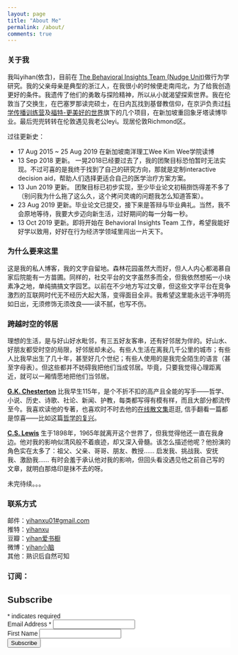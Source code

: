 ```yaml
---
layout: page
title: "About Me"
permalink: /about/
comments: true
---
```


### 关于我
我叫yihan(依含)，目前在 [The Behavioral Insights Team (Nudge Unit)](http://bi.team/people/yihan-xu)做行为学研究。我的父亲母亲是典型的浙江人，在我很小的时候便走南闯北，为了给我创造更好的条件。我遗传了他们的勇敢与探险精神，所以从小就渴望探索世界。我在伦敦当了交换生，在巴塞罗那读完硕士，在日内瓦找到基督教信仰，在京沪负责过[科学传播训练营](s-camp.songshuhui.net)及[福特-更美好的世界](http://fordgreen.npi.org.cn/)旗下的几个项目，在新加坡重回象牙塔读博毕业。最后兜兜转转在伦敦遇见我老公leyi。现居伦敦Richmond区。

过往更新史：
- 17 Aug 2015 ~ 25 Aug 2019 在新加坡南洋理工Wee Kim Wee学院读博
- 13 Sep 2018 更新。 一晃2018已经要过去了，我的团聚目标恐怕暂时无法实现。不过可喜的是我终于找到了自己的研究方向，那就是定制interactive decision aid，帮助人们选择更适合自己的医学治疗方案方案。
- 13 Jun 2019 更新。 团聚目标已初步实现，至少毕业论文初稿捯饬得差不多了（别问我为什么拖了这么久，这个拷问灵魂的问题我怎么知道答案）。
- 23 Aug 2019 更新。毕业论文已提交，接下来是答辩与毕业典礼。当然，我不会原地等待，我要大步迈向新生活，过好期间的每一分每一秒。
- 13 Oct 2019 更新。即将开始在 Behavioral Insights Team 工作，希望我能好好学以致用，好好在行为经济学领域里闯出一片天下。


### 为什么要来这里
这是我的私人博客，我的文字自留地。森林花园虽然大而好，但人人内心都渴慕自家后院能有一方苗圃。同样的，社交平台的文字虽然多而全，但我依然想拓一小块素净之地，单纯搞搞文字园艺。以前在不少地方写过文章，但这些文字平台在竞争激烈的互联网时代无不经历大起大落，变得面目全非。我希望这里能永远干净明亮如日出，无须修饰无须改良——读不腻，也写不伤。

### 跨越时空的邻居
理想的生活，是与好山好水毗邻，有三五好友客串，还有好邻居为伴的。好山水、好朋友都受时空的局限，好邻居却未必。有些人生活在离我几千公里的城市；有些人比我早出生了几十年，甚至好几个世纪；有些人使用的是我完全陌生的语言（甚至字母表）。但这些都并不妨碍我把他们当成邻居。毕竟，只要我觉得心理距离近，就可以一厢情愿地把他们当邻居。

[**G.K. Chesterton**](https://en.wikipedia.org/wiki/G._K._Chesterton) 比我早生115年，是个不折不扣的高产且全能的写手——哲学、小说、历史、诗歌、社论、新闻、护教，每类都写得有模有样，而且大部分都流传至今。我喜欢读他的专著，也喜欢时不时去他的[在线散文集](https://www.chesterton.org/)逛逛, 信手翻看一篇都是惊喜——比如这篇[哲学的复兴](https://www.chesterton.org/the-revival-of-philosophy-why/)。

[**C.S. Lewis**](http://www.studynovels.com/Book/BookListByAuthor?author=C.S.%20Lewis) 生于1898年，1965年就离开这个世界了，但我觉得他还一直在我身边。他对我的影响似清风般不着痕迹，却又深入骨髓。该怎么描述他呢？他扮演的角色实在太多了：祖父、父亲、哥哥、朋友、教授…… 启发我、挑战我、安抚我、激励我…… 有时会羞于承认他对我的影响，但回头看没遇见他之前自己写的文章，就明白那烙印是抹不去的呀。


未完待续。。。

### 联系方式
邮件：[yihanxu01#gmail.com](mailto:email@domain.com) <br>
推特：[yihanxu](http://twitter.com/yihanxu) <br>
豆瓣：[yihan爱书橱](http://www.douban.com/people/yummyhue) <br>
微博：[yihan小脑](http://weibo.com/bookmarkyihan) <br>
其他：熟识后自然可知 <br>

### 订阅：
<!-- Begin Mailchimp Signup Form -->
<link href="//cdn-images.mailchimp.com/embedcode/classic-10_7.css" rel="stylesheet" type="text/css">
<style type="text/css">
	#mc_embed_signup{background:#fff; clear:left; font:14px Helvetica,Arial,sans-serif; }
	/* Add your own Mailchimp form style overrides in your site stylesheet or in this style block.
	   We recommend moving this block and the preceding CSS link to the HEAD of your HTML file. */
</style>
<div id="mc_embed_signup">
<form action="https://github.us10.list-manage.com/subscribe/post?u=c56cd276032430a7bae15da43&amp;id=84d5519e2c" method="post" id="mc-embedded-subscribe-form" name="mc-embedded-subscribe-form" class="validate" target="_blank" novalidate>
    <div id="mc_embed_signup_scroll">
	<h2>Subscribe</h2>
<div class="indicates-required"><span class="asterisk">*</span> indicates required</div>
<div class="mc-field-group">
	<label for="mce-EMAIL">Email Address  <span class="asterisk">*</span>
</label>
	<input type="email" value="" name="EMAIL" class="required email" id="mce-EMAIL">
</div>
<div class="mc-field-group">
	<label for="mce-FNAME">First Name </label>
	<input type="text" value="" name="FNAME" class="" id="mce-FNAME">
</div>
	<div id="mce-responses" class="clear">
		<div class="response" id="mce-error-response" style="display:none"></div>
		<div class="response" id="mce-success-response" style="display:none"></div>
	</div>    <!-- real people should not fill this in and expect good things - do not remove this or risk form bot signups-->
    <div style="position: absolute; left: -5000px;" aria-hidden="true"><input type="text" name="b_c56cd276032430a7bae15da43_84d5519e2c" tabindex="-1" value=""></div>
    <div class="clear"><input type="submit" value="Subscribe" name="subscribe" id="mc-embedded-subscribe" class="button"></div>
    </div>
</form>
</div>
<script type='text/javascript' src='//s3.amazonaws.com/downloads.mailchimp.com/js/mc-validate.js'></script><script type='text/javascript'>(function($) {window.fnames = new Array(); window.ftypes = new Array();fnames[0]='EMAIL';ftypes[0]='email';fnames[1]='FNAME';ftypes[1]='text';fnames[2]='LNAME';ftypes[2]='text';fnames[3]='ADDRESS';ftypes[3]='address';fnames[4]='PHONE';ftypes[4]='phone';fnames[5]='BIRTHDAY';ftypes[5]='birthday';}(jQuery));var $mcj = jQuery.noConflict(true);</script>
<!--End mc_embed_signup-->


